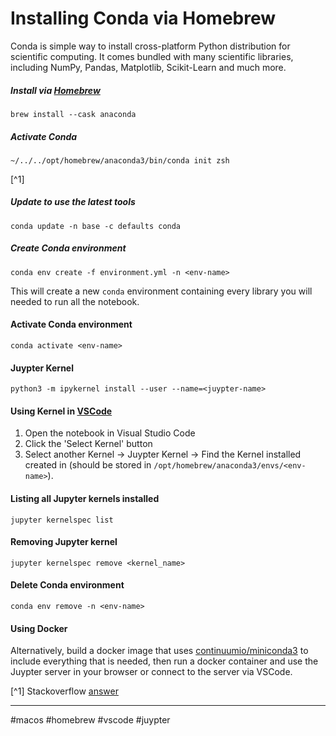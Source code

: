 # Installing Conda via Homebrew

Conda is simple way to install cross-platform Python distribution for scientific computing. It comes bundled with many scientific libraries, including NumPy, Pandas, Matplotlib, Scikit-Learn and much more.

##### Install via [Homebrew](https://brew.sh/)

```
brew install --cask anaconda
```

##### Activate Conda

````shell
~/../../opt/homebrew/anaconda3/bin/conda init zsh
````
[^1]

##### Update to use the latest tools

```shell
conda update -n base -c defaults conda
```

##### Create Conda environment

```shell
conda env create -f environment.yml -n <env-name>
```

This will create a new `conda` environment containing every library you will needed to run all the notebook.

#### Activate Conda environment

```shell
conda activate <env-name>
```

#### Juypter Kernel

```
python3 -m ipykernel install --user --name=<juypter-name>
```

#### Using Kernel in [VSCode](https://code.visualstudio.com/docs/datascience/jupyter-kernel-management#_jupyter-kernels)

1. Open the notebook in Visual Studio Code
2. Click the 'Select Kernel' button
3. Select another Kernel -> Juypter Kernel -> Find the Kernel installed created in (should be stored in `/opt/homebrew/anaconda3/envs/<env-name>`).

#### Listing all Jupyter kernels installed

```shell
jupyter kernelspec list
```

#### Removing Jupyter kernel

```shell
jupyter kernelspec remove <kernel_name>
```

#### Delete Conda environment

```shell
conda env remove -n <env-name>
```

#### Using Docker

Alternatively, build a docker image that uses [continuumio/miniconda3](https://hub.docker.com/r/continuumio/miniconda3/)  to include everything that is needed, then run a docker container and use the Juypter server in your browser or connect to the server via VSCode.

[^1] Stackoverflow [answer](https://stackoverflow.com/a/66296716) 

---

#macos #homebrew #vscode #juypter
